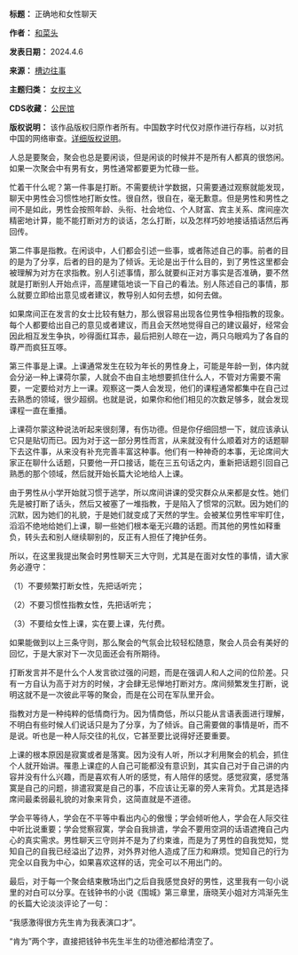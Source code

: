 

**标题：** 正确地和女性聊天  

**作者：** [和菜头](https://chinadigitaltimes.net/space/和菜头)  

**发表日期：** 2024.4.6  

**来源：** [槽边往事](https://web.archive.org/web/https://mp.weixin.qq.com/s/AyA6HI_9Q6PYjq6mKCGZMg)  

**主题归类：** [女权主义](https://chinadigitaltimes.net/space/女权主义)  

**CDS收藏：** [公民馆](https://chinadigitaltimes.net/space/%E5%85%AC%E6%B0%91%E9%A6%86)  

**版权说明：** 该作品版权归原作者所有。中国数字时代仅对原作进行存档，以对抗中国的网络审查。[详细版权说明](https://chinadigitaltimes.net/chinese/copyright)。


人总是要聚会，聚会也总是要闲谈，但是闲谈的时候并不是所有人都真的很悠闲。如果一次聚会中有男有女，男性通常都要更为忙碌一些。 


忙着干什么呢？第一件事是打断。不需要统计学数据，只需要通过观察就能发现，聊天中男性会习惯性地打断女性。很自然，很自在，毫无歉意。但是男性和男性之间不是如此，男性会按照年龄、头衔、社会地位、个人财富、宾主关系、席间座次精密地计算，能不能打断对方的谈话，怎么打断，以及怎样巧妙地接话插话然后再回传。


第二件事是指教。在闲谈中，人们都会引述一些事，或者陈述自己的事。前者的目的是为了分享，后者的目的是为了倾诉。无论是出于什么目的，到了男性这里都会被理解为对方在求指教。别人引述事情，那么就要纠正对方事实是否准确，要不然就是打断别人开始点评，高屋建瓴地谈一下自己的看法。别人陈述自己的事情，那么就要立即给出意见或者建议，教导别人如何去想，如何去做。


如果席间正在发言的女士比较有魅力，那么很容易出现各位男性争相指教的现象。每个人都要给出自己的意见或者建议，而且会天然地觉得自己的建议最好，经常会因此相互发生争执，吵得面红耳赤，最后把别人晾在一边，两只乌眼鸡为了各自的尊严而疯狂互啄。


第三件事是上课。上课通常发生在较为年长的男性身上，可能是年龄一到，体内就会分泌一种上课荷尔蒙，人就会不由自主地想要抓住什么人，不管对方需要不需要，一定要给对方上一课。观察这一类人会发现，他们的课程通常都集中在自己过去熟悉的领域，很少超纲。也就是说，如果你和他们相见的次数足够多，就会发现课程一直在重播。


上课荷尔蒙这种说法听起来很刻薄，有伤功德。但是你仔细回想一下，就应该承认它只是贴切而已。因为对于这一部分男性而言，从来就没有什么顺着对方的话题聊下去这件事，从来没有补充完善丰富这种事。他们有一种神奇的本事，无论席间大家正在聊什么话题，只要他一开口接话，能在三五句话之内，重新把话题引回自己熟悉的那个领域，然后就开始长篇大论地给人上课。


由于男性从小学开始就习惯于逃学，所以席间讲课的受灾群众从来都是女性。她们先是被打断了话头，然后又被塞了一堆指教，于是陷入了惯常的沉默。因为她们的沉默，因为她们的礼貌，于是她们就变成了天然的学生。会被某位男性牢牢盯住，滔滔不绝地给她们上课，聊一些她们根本毫无兴趣的话题。而其他的男性如释重负，转头去和别人继续聊别的，反正有人担任了掩护任务。 


所以，在这里我提出聚会时男性聊天三大守则，尤其是在面对女性的事情，请大家务必遵守： 


（1）不要频繁打断女性，先把话听完；


（2）不要习惯性指教女性，先把话听完； 


（3）不要给女性上课，实在要上课，先付费。 


如果能做到以上三条守则，那么聚会的气氛会比较轻松随意，聚会人员会有美好的回忆，于是大家对下一次见面还会有所期待。 


打断发言并不是什么个人发言欲过强的问题，而是在强调人和人之间的位阶差。只有一方自认为高于对方的时候，才会肆无忌惮地打断对方。席间频繁发生打断，说明这就不是一次彼此平等的聚会，而是在公司在军队里开会。 


指教对方是一种纯粹的低情商行为。因为情商低，所以只能从言语表面进行理解，不明白有些时候人们说话只是为了分享，为了倾诉。自己需要做的事情是听，而不是说。听也是一种人际交往的礼仪，它甚至要比说得好还要重要。 


上课的根本原因是寂寞或者是落寞。因为没有人听，所以才利用聚会的机会，抓住个人就开始讲。罹患上课症的人自己可能都没有意识到，其实自己对于自己讲的内容并没有什么兴趣，而是喜欢有人听的感觉，有人陪伴的感觉。感觉寂寞，感觉落寞是自己的问题，排遣寂寞是自己的事，不应该让无辜的旁人来背负。尤其是选择席间最柔弱最礼貌的对象来背负，这简直就是不道德。 


学会平等待人，学会在不平等中看出内心的傲慢；学会倾听他人，学会在人际交往中听比说重要；学会觉察寂寞，学会自我排遣，学会不要用空洞的话语遮掩自己内心的真实需求。男性聊天三守则并不是为了约束谁，而是为了男性的自我觉知，觉知自己的自我已经溢出了边界，对外界对他人造成了压力和麻烦。觉知自己的行为完全以自我为中心，如果喜欢这样的话，完全可以不用出门的。


最后，对于每一个聚会结束散场出门之后自我感觉良好的男性，这里我有一句小说里的对白可以分享。在钱钟书的小说《围城》第三章里，唐晓芙小姐对方鸿渐先生的长篇大论淡淡评论了一句：


“我感激得很方先生肯为我表演口才”。 


“肯为”两个字，直接把钱钟书先生半生的功德池都给清空了。


